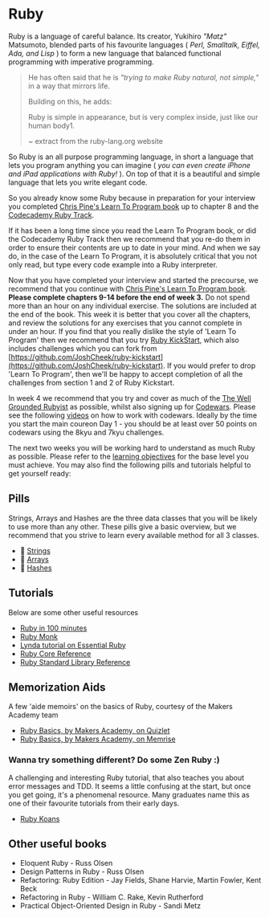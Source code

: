 # Ruby

Ruby is a language of careful balance. Its creator, Yukihiro _"Matz"_ Matsumoto, blended parts of his favourite languages ( _Perl, Smalltalk, Eiffel, Ada, and Lisp_ ) to form a new language that balanced functional programming with imperative programming.
>
> He has often said that he is _"trying to make Ruby natural, not simple,"_ in a way that mirrors life.
>
> Building on this, he adds:
>
> Ruby is simple in appearance, but is very complex inside, just like our human body1.
>
> ~ extract from the ruby-lang.org website

So Ruby is an all purpose programming language, in short a language that lets you program anything you can imagine ( _you can even create iPhone and iPad applications with Ruby!_ ). On top of that it is a beautiful and simple language that lets you write elegant code.

So you already know some Ruby because in preparation for your interview you completed [Chris Pine's Learn To Program book](https://pine.fm/LearnToProgram/) up to chapter 8 and the [Codecademy Ruby Track](http://www.codecademy.com/tracks/ruby).  

If it has been a long time since you read the Learn To Program book, or did the Codecademy Ruby Track then we recommend that you re-do them in order to ensure their contents are up to date in your mind.  And when we say do, in the case of the Learn To Program, it is absolutely critical that you not only read, but type every code example into a Ruby interpreter.

Now that you have completed your interview and started the precourse, we recommend that you continue with [Chris Pine's Learn To Program book](https://pine.fm/LearnToProgram/).  **Please complete chapters 9-14 before the end of week 3.**  Do not spend more than an hour on any individual exercise.  The solutions are included at the end of the book.  This week it is better that you cover all the chapters, and review the solutions for any exercises that you cannot complete in under an hour.  If you find that you really dislike the style of 'Learn To Program' then we recommend that you try [Ruby KickStart](http://www.ruby-kickstart.com/), which also includes challenges which you can fork from [https://github.com/JoshCheek/ruby-kickstart](https://github.com/JoshCheek/ruby-kickstart).  If you would prefer to drop 'Learn To Program', then we'll be happy to accept completion of all the challenges from section 1 and 2 of Ruby Kickstart.

In week 4 we recommend that you try and cover as much of the [The Well Grounded Rubyist](http://pingo.edu.vn/wp-content/uploads/2014/07/The-Well-Grounded-Rubyist.pdf) as possible, whilst also signing up for [Codewars](www.codewars.com/r/UiT03A).  Please see the following [ videos](http://www.youtube.com/playlist?list=PLc4BYny7PXeRAnS-spcZWfzVcKg1PONXP) on how to work with codewars. Ideally by the time you start the main coureon Day 1 - you should be at least over 50 points on codewars using the 8kyu and 7kyu challenges.

The next two weeks you will be working hard to understand as much Ruby as possible.  Please refer to the [learning objectives](learning_objectives.md) for the base level you must achieve. You may also find the following pills and tutorials helpful to get yourself ready:

## Pills

Strings, Arrays and Hashes are the three data classes that you will be likely to use more than any other. These pills give a basic overview, but we recommend that you strive to learn every available method for all 3 classes.

- :pill: [Strings](/pills/strings.md)
- :pill: [Arrays](/pills/arrays.md)
- :pill: [Hashes](/pills/hashes.md)

## Tutorials

Below are some other useful resources

- [Ruby in 100 minutes](http://tutorials.jumpstartlab.com/projects/ruby_in_100_minutes.html)
- [Ruby Monk](https://rubymonk.com/learning/books/1-ruby-primer/chapters/6-objects/lessons/35-introduction-to-objects)
- [Lynda tutorial on Essential Ruby](http://www.lynda.com/Ruby-tutorials/essential-training/47905-2.html)
- [Ruby Core Reference](http://www.ruby-doc.org/core-2.1.2/)
- [Ruby Standard Library Reference](http://www.ruby-doc.org/stdlib-2.1.2/)


## Memorization Aids

A few 'aide memoirs' on the basics of Ruby, courtesy of the Makers Academy team

- [Ruby Basics, by Makers Academy, on Quizlet](http://quizlet.com/join/VctmNbYus)
- [Ruby Basics, by Makers Academy, on Memrise](http://www.memrise.com/course/357359/ruby-by-makers-academy/)

### Wanna try something different? Do some Zen Ruby :)

A challenging and interesting Ruby tutorial, that also teaches you about error messages and TDD. It seems a little confusing at the start, but once you get going, it's a phenomenal resource. Many graduates name this as one of their favourite tutorials from their early days.

- [Ruby Koans](http://rubykoans.com)

## Other useful books

- Eloquent Ruby - Russ Olsen
- Design Patterns in Ruby - Russ Olsen
- Refactoring: Ruby Edition - Jay Fields, Shane Harvie, Martin Fowler, Kent Beck
- Refactoring in Ruby - William C. Rake, Kevin Rutherford
- Practical Object-Oriented Design in Ruby - Sandi Metz
